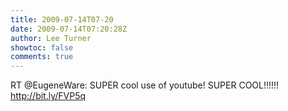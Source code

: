 ```yaml
---
title: 2009-07-14T07-20
date: 2009-07-14T07:20:28Z
author: Lee Turner
showtoc: false
comments: true
---
```


RT @EugeneWare: SUPER cool use of youtube! SUPER COOL!!!!!! http://bit.ly/FVP5q


